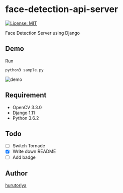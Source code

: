 # face-detection-api-server

[![License: MIT](https://img.shields.io/badge/License-MIT-yellow.svg)](https://opensource.org/licenses/MIT)

Face Detection Server using Django

## Demo

Run

```
python3 sample.py
```

![demo](https://user-images.githubusercontent.com/2786333/30331182-0d6a37c2-9812-11e7-90c3-b63723fad304.gif)


## Requirement
- OpenCV 3.3.0
- Django 1.11
- Python 3.6.2

## Todo
- [ ] Switch Tornade
- [x] Write down README
- [ ] Add badge

## Author
[hurutoriya](https://github.com/hurutoriya)
